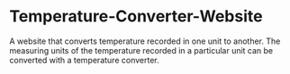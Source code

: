 # Temperature-Converter-Website
A website that converts temperature recorded in one unit to another. The measuring units of the temperature recorded in a particular unit can be converted with a temperature converter. 
